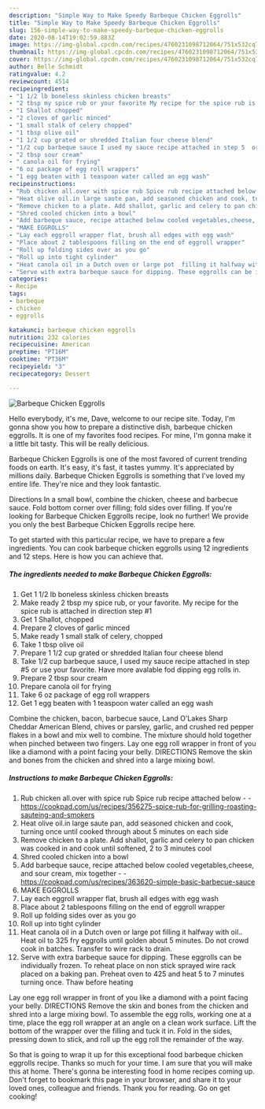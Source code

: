 ```yaml
---
description: "Simple Way to Make Speedy Barbeque Chicken Eggrolls"
title: "Simple Way to Make Speedy Barbeque Chicken Eggrolls"
slug: 156-simple-way-to-make-speedy-barbeque-chicken-eggrolls
date: 2020-08-14T19:02:59.883Z
image: https://img-global.cpcdn.com/recipes/4760231098712064/751x532cq70/barbeque-chicken-eggrolls-recipe-main-photo.jpg
thumbnail: https://img-global.cpcdn.com/recipes/4760231098712064/751x532cq70/barbeque-chicken-eggrolls-recipe-main-photo.jpg
cover: https://img-global.cpcdn.com/recipes/4760231098712064/751x532cq70/barbeque-chicken-eggrolls-recipe-main-photo.jpg
author: Belle Schmidt
ratingvalue: 4.2
reviewcount: 4514
recipeingredient:
- "1 1/2 lb boneless skinless chicken breasts"
- "2 tbsp my spice rub or your favorite My recipe for the spice rub is attached in direction step 1"
- "1 Shallot chopped"
- "2 cloves of garlic minced"
- "1 small stalk of celery chopped"
- "1 tbsp olive oil"
- "1 1/2 cup grated or shredded Italian four cheese blend"
- "1/2 cup barbeque sauce I used my sauce recipe attached in step 5  or use your favorite Have more avalable fod dipping egg rolls in"
- "2 tbsp sour cream"
- " canola oil for frying"
- "6 oz package of egg roll wrappers"
- "1 egg beaten with 1 teaspoon water called an egg wash"
recipeinstructions:
- "Rub chicken all.over with spice rub Spice rub recipe attached below  https://cookpad.com/us/recipes/356275-spice-rub-for-grilling-roasting-sauteing-and-smokers"
- "Heat olive oil.in large saute pan, add seasoned chicken and cook, turning once until cooked through about 5 minutes on each side"
- "Remove chicken to a plate. Add shallot, garlic and celery to pan chicken was cooked in and cook until softened,  2 to 3 minutes cool"
- "Shred cooled chicken into a bowl"
- "Add barbeque sauce, recipe attached below cooled vegetables,cheese, and sour cream, mix together  https://cookpad.com/us/recipes/363620-simple-basic-barbecue-sauce"
- "MAKE EGGROLLS"
- "Lay each eggroll wrapper flat, brush all edges with egg wash"
- "Place about 2 tablespoons filling on the end of eggroll wrapper"
- "Roll up folding sides over as you go"
- "Roll up into tight cylinder"
- "Heat canola oil in a Dutch oven or large pot  filling it halfway with oil..  Heat oil to 325 fry eggrolls until golden about 5 minutes. Do not crowd  cook in batches. Transfer to wire rack to drain."
- "Serve with extra barbeque sauce for dipping. These eggrolls can be individually frozen. To reheat place on non stick sprayed wire rack placed on a baking pan. Preheat oven to 425  and heat 5 to 7 minutes turning once. Thaw before heating"
categories:
- Recipe
tags:
- barbeque
- chicken
- eggrolls

katakunci: barbeque chicken eggrolls 
nutrition: 232 calories
recipecuisine: American
preptime: "PT16M"
cooktime: "PT36M"
recipeyield: "3"
recipecategory: Dessert

---
```



![Barbeque Chicken Eggrolls](https://img-global.cpcdn.com/recipes/4760231098712064/751x532cq70/barbeque-chicken-eggrolls-recipe-main-photo.jpg)

Hello everybody, it's me, Dave, welcome to our recipe site. Today, I'm gonna show you how to prepare a distinctive dish, barbeque chicken eggrolls. It is one of my favorites food recipes. For mine, I'm gonna make it a little bit tasty. This will be really delicious.

Barbeque Chicken Eggrolls is one of the most favored of current trending foods on earth. It's easy, it's fast, it tastes yummy. It's appreciated by millions daily. Barbeque Chicken Eggrolls is something that I've loved my entire life. They're nice and they look fantastic.

Directions In a small bowl, combine the chicken, cheese and barbecue sauce. Fold bottom corner over filling; fold sides over filling. If you&#39;re looking for Barbeque Chicken Eggrolls recipe, look no further! We provide you only the best Barbeque Chicken Eggrolls recipe here.


To get started with this particular recipe, we have to prepare a few ingredients. You can cook barbeque chicken eggrolls using 12 ingredients and 12 steps. Here is how you can achieve that.

<!--inarticleads1-->

##### The ingredients needed to make Barbeque Chicken Eggrolls:

1. Get 1 1/2 lb boneless skinless chicken breasts
1. Make ready 2 tbsp my spice rub, or your favorite. My recipe for the spice rub is attached in direction step #1
1. Get 1 Shallot, chopped
1. Prepare 2 cloves of garlic minced
1. Make ready 1 small stalk of celery, chopped
1. Take 1 tbsp olive oil
1. Prepare 1 1/2 cup grated or shredded Italian four cheese blend
1. Take 1/2 cup barbeque sauce, I used my sauce recipe attached in step #5  or use your favorite. Have more avalable fod dipping egg rolls in.
1. Prepare 2 tbsp sour cream
1. Prepare  canola oil for frying
1. Take 6 oz package of egg roll wrappers
1. Get 1 egg beaten with 1 teaspoon water called an egg wash


Combine the chicken, bacon, barbecue sauce, Land O&#39;Lakes Sharp Cheddar American Blend, chives or parsley, garlic, and crushed red pepper flakes in a bowl and mix well to combine. The mixture should hold together when pinched between two fingers. Lay one egg roll wrapper in front of you like a diamond with a point facing your belly. DIRECTIONS Remove the skin and bones from the chicken and shred into a large mixing bowl. 

<!--inarticleads2-->

##### Instructions to make Barbeque Chicken Eggrolls:

1. Rub chicken all.over with spice rub Spice rub recipe attached below -  - https://cookpad.com/us/recipes/356275-spice-rub-for-grilling-roasting-sauteing-and-smokers
1. Heat olive oil.in large saute pan, add seasoned chicken and cook, turning once until cooked through about 5 minutes on each side
1. Remove chicken to a plate. Add shallot, garlic and celery to pan chicken was cooked in and cook until softened,  2 to 3 minutes cool
1. Shred cooled chicken into a bowl
1. Add barbeque sauce, recipe attached below cooled vegetables,cheese, and sour cream, mix together -  - https://cookpad.com/us/recipes/363620-simple-basic-barbecue-sauce
1. MAKE EGGROLLS
1. Lay each eggroll wrapper flat, brush all edges with egg wash
1. Place about 2 tablespoons filling on the end of eggroll wrapper
1. Roll up folding sides over as you go
1. Roll up into tight cylinder
1. Heat canola oil in a Dutch oven or large pot  filling it halfway with oil..  Heat oil to 325 fry eggrolls until golden about 5 minutes. Do not crowd  cook in batches. Transfer to wire rack to drain.
1. Serve with extra barbeque sauce for dipping. These eggrolls can be individually frozen. To reheat place on non stick sprayed wire rack placed on a baking pan. Preheat oven to 425  and heat 5 to 7 minutes turning once. Thaw before heating


Lay one egg roll wrapper in front of you like a diamond with a point facing your belly. DIRECTIONS Remove the skin and bones from the chicken and shred into a large mixing bowl. To assemble the egg rolls, working one at a time, place the egg roll wrapper at an angle on a clean work surface. Lift the bottom of the wrapper over the filling and tuck it in. Fold in the sides, pressing down to stick, and roll up the egg roll the remainder of the way. 

So that is going to wrap it up for this exceptional food barbeque chicken eggrolls recipe. Thanks so much for your time. I am sure that you will make this at home. There's gonna be interesting food in home recipes coming up. Don't forget to bookmark this page in your browser, and share it to your loved ones, colleague and friends. Thank you for reading. Go on get cooking!
